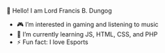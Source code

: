 👋 Hello! I am Lord Francis B. Dungog

- 🎮 I’m interested in gaming and listening to music
- 🌱 I’m currently learning JS, HTML, CSS, and PHP
- ⚡ Fun fact: I love Esports

<!---
Franki69420/Franki69420 is a ✨ special ✨ repository because its `README.md` (this file) appears on your GitHub profile.
You can click the Preview link to take a look at your changes.
--->
